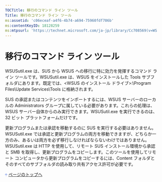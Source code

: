 ```yaml
---
TOCTitle: 移行のコマンド ライン ツール
Title: 移行のコマンド ライン ツール
ms:assetid: 'c06eceaf-a4f6-4b74-a694-75960fdf706b'
ms:contentKeyID: 18128259
ms:mtpsurl: 'https://technet.microsoft.com/ja-jp/library/Cc708569(v=WS.10)'
---
```


移行のコマンド ライン ツール
============================

WSUSutil.exe は、SUS から WSUS への移行に特に効力を発揮するコマンド ライン ツールです。WSUSutil.exe は、WSUS をインストールした Tools サブフォルダにあります。既定では、&lt;WSUS のインストール ドライブ&gt;:\\Program Files\\Update Services\\Tools に格納されます。

SUS の承認またはコンテンツをインポートするには、WSUS サーバーのローカルの Administrators グループに属している必要があります。これらの処理は、WSUS サーバー自体からのみ実行できます。WSUSutil.exe を実行できるのは、32 ビット プラットフォームだけです。

更新プログラムまたは承認を移動するのに SUS を実行する必要はありません。WSUSutil.exe では承認と更新プログラムの両方を移動できますが、どちらか一方のみ、あるいは両方を必ず移行しなければならないわけではありません。WSUSutil.exe は HTTP を使用して、リモート SUS インストール環境から承認と SMB を取得し、更新プログラムをコピーします。このツールを使用してリモート コンピュータから更新プログラムをコピーするには、Content フォルダとそのすべてのサブフォルダの読み取り共有アクセス許可が必要です。

![](images/Cc708569.arrow_px_up(ja-jp,WS.10).gif) [ページのトップへ](#ctl00_rs1_eb1_panel1)
